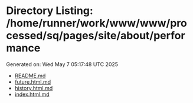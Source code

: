 # Directory Listing: /home/runner/work/www/www/processed/sq/pages/site/about/performance
Generated on: Wed May  7 05:17:48 UTC 2025

- [README.md](README.md)
- [future.html.md](future.html.md)
- [history.html.md](history.html.md)
- [index.html.md](index.html.md)
